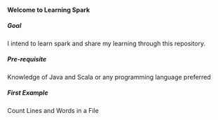 <h4>Welcome to Learning Spark</h4>

##### Goal
<p>I intend to learn spark and share my learning through this repository.</p>

##### Pre-requisite
Knowledge of Java and Scala or any programming language preferred

##### First Example
<p>Count Lines and Words in a File</p>





